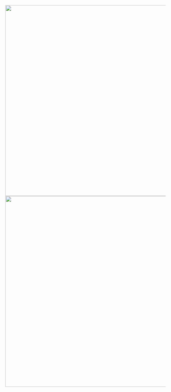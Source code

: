 
<a href="about:blank"><img src="https://i.ibb.co/mtRV0cr/Passo-01-Fluxograma-6.png" width="600"></a>
<a href="about:blank"><img src="https://i.ibb.co/5L67P6c/Apresenta-o-escrita.png" width="600"></a>
